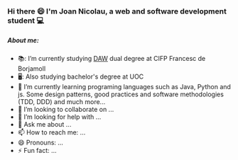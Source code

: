 ### Hi there :smile: I'm Joan Nicolau, a web and software development student 💻

##### About me:

- 📚: I’m currently studying <a href="https://www.cifpfbmoll.eu/cfgs-desenvolupament-daplicacions-web/">DAW</a> dual degree at CIFP Francesc de Borjamoll 
- 🖥️: Also studying <a href=https://studies.uoc.edu/en/bachelors-degrees/software-development/presentation><a/> bachelor's degree at UOC 
- 🌱 I’m currently learning programing languages such as Java, Python and js. Some design patterns, good practices and software methodologies (TDD, DDD) and much more...
- 👯 I’m looking to collaborate on ...
- 🤔 I’m looking for help with ...
- 💬 Ask me about ...
- 📫 How to reach me: ...
- 😄 Pronouns: ...
- ⚡ Fun fact: ...

